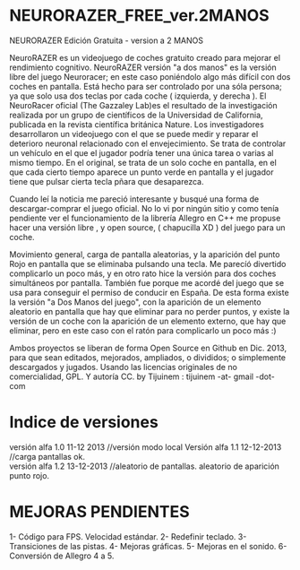 NEURORAZER_FREE_ver.2MANOS
==========================
NEURORAZER Edición Gratuita - version a 2 MANOS

NeuroRAZER es un videojuego de coches gratuito creado para mejorar el rendimiento cognitivo. 
NeuroRAZER versión "a dos manos" es la versión libre del juego Neuroracer; en este caso poniéndolo algo más difícil con dos coches en pantalla. Está hecho para ser controlado por una sóla persona; ya que solo usa dos teclas por cada coche ( izquierda, y derecha ).
El NeuroRacer oficial (The Gazzaley Lab)es el resultado de la investigación realizada por un grupo de científicos de la Universidad de California, publicada en la revista científica británica Nature. Los investigadores desarrollaron un videojuego con el que se puede medir y reparar el deterioro neuronal relacionado con el envejecimiento. Se trata de controlar un vehículo en el que el jugador podría tener una única tarea o varias al mismo tiempo. En el original, se trata de un solo coche en pantalla, en el que cada cierto tiempo aparece un punto verde en pantalla y el jugador tiene que pulsar cierta tecla pñara que desaparezca.

Cuando leí la noticia me pareció interesante y busqué una forma de descargar-comprar el juego oficial. No lo vi por ningún sitio y como tenía pendiente ver el funcionamiento de la librería Allegro en C++ me propuse hacer una versión libre , y open source, ( chapucilla  XD ) del juego para un coche. 

Movimiento general, carga de pantalla aleatorias, y la aparición del punto Rojo en pantalla que se eliminaba pulsando una tecla.  Me parecíó divertido complicarlo un poco más, y en otro rato hice la versión para dos coches simultáneos por pantalla. También fue porque me acordé del juego que se usa para conseguir el permiso de conducir en España.
De esta forma existe la versión "a Dos Manos del juego", con la aparición de un elemento aleatorio en pantalla que hay que eliminar para no perder puntos, y existe la versión de un coche con la aparición de un elemento externo, que hay que eliminar, pero en este caso con el ratón para complicarlo un poco más :)

Ambos proyectos se liberan de forma Open Source en Github en Dic. 2013, para que sean editados, mejorados, ampliados, o divididos; o simplemente descargados y jugados. Usando las licencias originales de no comercialidad, GPL. Y autoría CC.
by Tijuinem :   tijuinem -at- gmail -dot- com  


Indice de versiones
===================
versión alfa 1.0  11-12
2013  //versión modo local
Versión alfa 1.1  12-12-2013  //carga pantallas ok.                                   
versión alfa 1.2  13-12-2013  //aleatorio de pantallas. aleatorio de aparición punto rojo.


MEJORAS PENDIENTES
==================
1- Código para FPS. Velocidad estándar.
2- Redefinir teclado.
3- Transiciones de las pistas.
4- Mejoras gráficas.
5- Mejoras en el sonido.
6- Conversión de Allegro 4 a 5.
